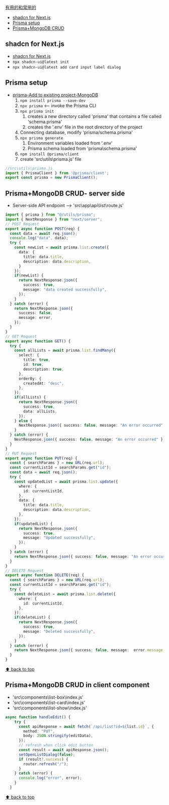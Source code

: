 [有用的和常用的](#top)

- [shadcn for Next.js](#shadcn-for-nextjs)
- [Prisma setup](#prisma-setup)
- [Prisma+MongoDB CRUD](#prismamongodb-crud)

## shadcn for Next.js

- [shadcn for Next.js](https://ui.shadcn.com/docs/installation/next)
- `npx shadcn-ui@latest init`
- `npx shadcn-ui@latest add card input label dialog`

## Prisma setup

- [prisma-Add to existing project-MongoDB](https://www.prisma.io/docs/getting-started/setup-prisma/add-to-existing-project/mongodb-typescript-mongodb)
  1. `npm install prisma --save-dev`
  2.  `npx prisma`  <-- invoke the Prisma CLI
  3.  `npx prisma init`
      1.  creates a new directory called 'prisma' that contains a file called 'schema.prisma'
      2.  creates the '.env' file in the root directory of the project
  4. Connecting database, modify 'prisma/schema.prisma'
  5. `npx prisma generate`
     1. Environment variables loaded from '.env'
     2. Prisma schema loaded from 'prisma\schema.prisma'
  6. `npm install @prisma/client`
  7. create 'src\utils\prisma.js' file

```ts
//src\utils\prisma.js
import { PrismaClient } from '@prisma/client';
export const prisma = new PrismaClient();
```

## Prisma+MongoDB CRUD- server side

- Server-side API endpoint --> 'src\app\api\list\route.js'

```ts
import { prisma } from "@/utils/prisma";
import { NextResponse } from "next/server";
// POST Request
export async function POST(req) {
  const data = await req.json();
  console.log("data", data);
  try {
    const newList = await prisma.list.create({
      data: {
        title: data.title,
        description: data.description,
      }
    });
    if(newList) {
      return NextResponse.json({
        success: true,
        message: "data created successfully",
      });
    }
  } catch (error) {
    return NextResponse.json({
      success: false,
      message: error,
    });
  }
}
// GET Request
export async function GET() {
  try {
    const allLists = await prisma.list.findMany({
      select: {
        title: true,
        id: true,
        description: true,
      },
      orderBy: {
        createdAt: "desc",
      },
    });
    if(allLists) {
      return NextResponse.json({
        success: true,
        data: allLists,
      });
    } else {
      NextResponse.json({ success: false, message: "An error occurred" });
    }
  } catch (error) {
    NextResponse.json({ success: false, message: "An error occurred" });
  }
}
// PUT Request
export async function PUT(req) {
  const { searchParams } = new URL(req.url);
  const currentListId = searchParams.get("id");
  const data = await req.json();
  try {
    const updatedList = await prisma.list.update({
      where: {
        id: currentListId,
      },
      data: {
        title: data.title,
        description: data.description,
      },
    });
    if(updatedList) {
      return NextResponse.json({
        success: true,
        message: "Updated successfully",
      });
    }
  } catch (error) {
    return NextResponse.json({ success: false, message: "An error occurred" });
  }
}
// DELETE Request
export async function DELETE(req) {
  const { searchParams } = new URL(req.url);
  const currentListId = searchParams.get("id");
  try {
    const deleteList = await prisma.list.delete({
      where: {
        id: currentListId,
      },
    });
    if(deleteList) {
      return NextResponse.json({
        success: true,
        message: "Deleted successfully",
      });
    }
  } catch (error) {
    return NextResponse.json({ success: false, message:  error.message });
  }
}
```

[⬆ back to top](#top)

## Prisma+MongoDB CRUD in client component

- 'src\components\list-box\index.js'
- 'src\components\list-card\index.js'
- 'src\components\list-show\index.js'

```ts
async function handleEdit() {
    try {
      const apiResponse = await fetch(`/api/list?id=${list.id}`, {
        method: "PUT",
        body: JSON.stringify(editData),
      });
      // refresh when click edit button
      const result = await apiResponse.json();
      setOpenListDialog(false);
      if (result?.success) {
        router.refresh("/");
      }
    } catch (error) {
      console.log("error", error);
    }
  }
```

[⬆ back to top](#top)
